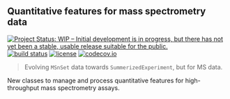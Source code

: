 ## Quantitative features for mass spectrometry data

[![Project Status: WIP – Initial development is in progress, but there has not yet been a stable, usable release suitable for the public.](https://www.repostatus.org/badges/latest/wip.svg)](https://www.repostatus.org/#wip)
[![build status](https://travis-ci.org/rformassspectrometry/Features.svg?branch=master)](https://travis-ci.org/rformassspectrometry/Features)
[![license](https://img.shields.io/badge/license-Artistic--2.0-brightgreen.svg)](https://opensource.org/licenses/Artistic-2.0)
[![codecov.io](https://codecov.io/github/rformassspectrometry/Features/coverage.svg?branch=master)](https://codecov.io/github/rformassspectrometry/Features?branch=master)


> Evolving `MSnSet` data towards `SummerizedExperiment`, but for MS
> data.

New classes to manage and process quantitative features for
high-throughput mass spectrometry assays.

